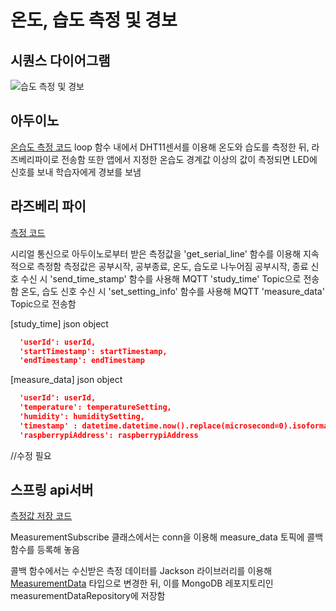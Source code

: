 # 온도, 습도 측정 및 경보
## 시퀀스 다이어그램
![습도 측정 및 경보](https://user-images.githubusercontent.com/29668913/187031901-58f8d1ba-756f-42d9-92df-107fbaab8a97.jpg)
## 아두이노
[온습도 측정 코드](https://github.com/veryneuron/study_mate_project/blob/main/arduino/temphumidtimer.ino)
loop 함수 내에서 DHT11센서를 이용해 온도와 습도를 측정한 뒤, 라즈베리파이로 전송함
또한 앱에서 지정한 온습도 경계값 이상의 값이 측정되면 LED에 신호를 보내 학습자에게 경보를 보냄

## 라즈베리 파이
[측정 코드](https://github.com/veryneuron/study_mate_project/blob/main/raspberry_pi/eyetracking_raspi/main.py)

시리얼 통신으로 아두이노로부터 받은 측정값을 'get_serial_line' 함수를 이용해 지속적으로 측정함
측정값은 공부시작, 공부종료, 온도, 습도로 나누어짐
공부시작, 종료 신호 수신 시 'send_time_stamp' 함수를 사용해 MQTT 'study_time' Topic으로 전송함
온도, 습도 신호 수신 시 'set_setting_info' 함수를 사용해 MQTT 'measure_data' Topic으로 전송함

[study_time] json object
```json
  'userId': userId,
  'startTimestamp': startTimestamp,
  'endTimestamp': endTimestamp
```

[measure_data] json object
```json
  'userId': userId,
  'temperature': temperatureSetting,  
  'humidity': humiditySetting,
  'timestamp' : datetime.datetime.now().replace(microsecond=0).isoformat(),
  'raspberrypiAddress': raspberrypiAddress
```


//수정 필요
## 스프링 api서버
[측정값 저장 코드](https://github.com/veryneuron/study_mate_project/blob/main/server/api/src/main/java/com/studymate/api/measurement/subscribe/MeasurementSubscribe.java)

MeasurementSubscribe 클래스에서는 conn을 이용해 measure_data 토픽에 콜백 함수를 등록해 놓음

콜백 함수에서는 수신받은 측정 데이터를 Jackson 라이브러리를 이용해 [MeasurementData](https://github.com/veryneuron/study_mate_project/blob/main/server/api/src/main/java/com/studymate/api/measurement/model/MeasurementData.java) 타입으로 변경한 뒤, 이를 MongoDB 레포지토리인 measurementDataRepository에 저장함
